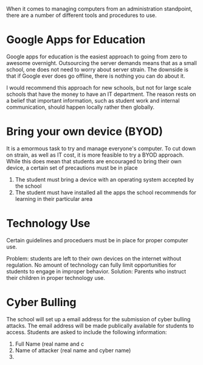 When it comes to managing computers from an administration standpoint, there are a number of different tools and procedures to use.

# Google Apps for Education

Google apps for education is the easiest approach to going from zero to awesome overnight. Outsourcing the server demands means that as a small school, one does not need to worry about server strain. The downside is that if Google ever does go offline, there is nothing you can do about it.

I would recommend this approach for new schools, but not for large scale schools that have the money to have an IT department. The reason rests on a belief that important information, such as student work and internal communication, should happen locally rather then globally.

# Bring your own device (BYOD)

It is a emormous task to try and manage everyone's computer. To cut down on strain, as well as IT cost, it is more feasible to try a BYOD approach. While this does mean that students are encouraged to bring their own device, a certain set of precautions must be in place

1. The student must bring a device with an operating system accepted by the school
2. The student must have installed all the apps the school recommends for learning in their particular area

# Technology Use

Certain guidelines and proceduers must be in place for proper computer use.

Problem: students are left to their own devices on the internet without regulation. No amount of technology can fully limit opportunities for students to engage in improper behavior.
Solution: Parents who instruct their children in proper technology use.

# Cyber Bulling

The school will set up a email address for the submission of cyber bulling attacks. The email address will be made publically available for students to access. Students are asked to include the following information:

1. Full Name (real name and c
2. Name of attacker (real name and cyber name)
3. 


